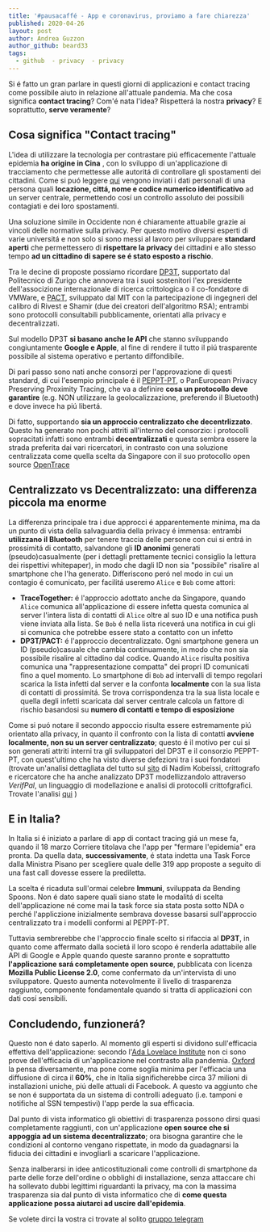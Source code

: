 ```yaml
---
title: '#pausacaffé - App e coronavirus, proviamo a fare chiarezza'
published: 2020-04-26
layout: post
author: Andrea Guzzon
author_github: beard33
tags:
  - github  - privacy  - privacy
---
```

Si é fatto un gran parlare in questi giorni di applicazioni e contact tracing come possibile aiuto in relazione all'attuale pandemia. Ma che cosa significa **contact tracing**? Com'é nata l'idea? Rispetterá la nostra **privacy**? E soprattutto, **serve veramente**?

## Cosa significa "Contact tracing"

L'idea di utilizzare la tecnologia per contrastare piú efficacemente l'attuale epidemia **ha origine in Cina** , con lo sviluppo di un'applicazione di tracciamento che permettesse alle autoritá di controllare gli spostamenti dei cittadini. Come si puó leggere [qui](https://thenextweb.com/china/2020/03/03/chinas-covid-19-app-reportedly-color-codes-people-and-shares-data-with-cops) vengono inviati i dati personali di una persona quali **locazione, cittá, nome e codice numerico identificativo** ad un server centrale, permettendo cosí un controllo assoluto dei possibili contagiati e dei loro spostamenti.

Una soluzione simile in Occidente non é chiaramente attuabile grazie ai vincoli delle normative sulla privacy. Per questo motivo diversi esperti di varie universitá e non solo si sono messi al lavoro per sviluppare **standard aperti** che permettessero di **rispettare la privacy** dei cittadini e allo stesso tempo **ad un cittadino di sapere se é stato esposto a rischio**. 

Tra le decine di proposte possiamo ricordare [DP3T](https://github.com/DP-3T/documents), supportato dal Politecnico di Zurigo che annovera tra i suoi sostenitori l'ex presidente dell'associzione internazionale di ricerca crittologica o il co-fondatore di VMWare, e [PACT](https://pact.mit.edu), sviluppato dal MIT con la partecipazione di ingegneri del calibro di Rivest e Shamir (due dei creatori dell'algoritmo RSA); entrambi sono protocolli consultabili pubblicamente, orientati alla privacy e decentralizzati. 

Sul modello DP3T **si basano anche le API** che stanno sviluppando congiuntamente **Google e Apple**, al fine di rendere il tutto il piú trasparente possibile al sistema operativo e pertanto diffondibile.

Di pari passo sono nati anche consorzi per l'approvazione di questi standard, di cui l'esempio principale é il [PEPPT-PT](https://www.pepp-pt.org),
o PanEuropean Privacy Preserving Proximity Tracing,  che va a definire **cosa un protocollo deve garantire** (e.g. NON utilizzare la geolocalizzazione, preferendo il Bluetooth) e dove invece ha piú libertá.

Di fatto, supportando **sia un approccio centralizzato che decentrlizzato**.
Questo ha generato non pochi attriti all'interno del consorzio: i protocolli sopracitati infatti sono entrambi **decentralizzati** e questa sembra essere la strada preferita dai vari ricercatori, in contrasto con una soluzione centralizzata come quella scelta da Singapore con il suo protocollo open source [OpenTrace](https://github.com/opentrace-community)

## Centralizzato vs Decentralizzato: una differenza piccola ma enorme

La differenza principale tra i due approcci é apparentemente minima, ma da un punto di vista della salvaguardia della privacy é immensa: entrambi **utilizzano il Bluetooth** per tenere traccia delle persone con cui si entrá in prossimitá di contatto, salvandone gli **ID anonimi** generati (pseudo)casualmente (per i dettagli prettamente tecnici consiglio la lettura dei rispettivi whitepaper), in modo che dagli ID non sia "possibile" risalire al smartphone che l'ha generato.
Differiscono peró nel modo in cui un contagio é comunicato, per facilitá useremo `Alice` e `Bob` come attori:

* **TraceTogether:** é l'approccio adottato anche da Singapore, quando `Alice` comunica all'applicazione di essere infetta questa comunica al server l'intera lista di contatti di `Alice` oltre al suo ID e una notifica push viene inviata alla lista. Se `Bob` é nella lista riceverá una notifica in cui gli si comunica che potrebbe essere stato a contatto con un infetto
* **DP3T/PACT:** é l'approccio decentralizzato. Ogni smartphone genera un ID (pseudo)casuale che cambia continuamente, in modo che non sia possibile risalire al cittadino dal codice. Quando `Alice` risulta positiva comunica una "rappresentazione compatta" dei propri ID comunicati fino a quel momento. Lo smartphone di `Bob` ad intervalli di tempo regolari scarica la lista infetti dal server e la confonta **localmente** con la sua lista di contatti di prossimitá. Se trova corrispondenza tra la sua lista locale e quella degli infetti scaricata dal server centrale calcola un fattore di rischio basandosi su **numero di contatti e tempo di esposizione**

Come si puó notare il secondo appoccio risulta essere estremamente piú orientato alla privacy, in quanto il confronto con la lista di contatti **avviene localmente, non su un server centralizzato**; questo é il motivo per cui si son generati attriti interni tra gli sviluppatori del DP3T e il consorzio PEPPT-PT, con quest'ultimo che ha visto diverse defezioni tra i suoi fondatori (trovate un'analisi dettagliata del tutto sul [sito](https://nadim.computer/posts/2020-04-17-pepppt.html) di Nadim Kobeissi, crittografo e ricercatore che ha anche analizzato DP3T modellizzandolo attraverso *VerifPal*, un linguaggio di modellazione e analisi di protocolli crittofgrafici. Trovate l'analisi [qui](https://blog.symbolic.software/2020/04/05/dp-3t-verifpal)
) 

## E in Italia?

In Italia si é iniziato a parlare di app di contact tracing giá un mese fa, quando il 18 marzo Corriere titolava che l'app per "fermare l'epidemia" era pronta. Da quella data, **successivamente**, é stata indetta una Task Force dalla Ministra Pisano per scegliere quale delle 319 app proposte a seguito di una fast call dovesse essere la prediletta. 

La scelta é ricaduta sull'ormai celebre **Immuni**, sviluppata da Bending Spoons. Non é dato sapere quali siano state le modalitá di scelta dell'applicazione né come mai la task force sia stata posta sotto NDA o perché l'appliczione inizialmente sembrava dovesse basarsi sull'approccio centralizzato tra i modelli conformi al PEPPT-PT.

Tuttavia sembrerebbe che l'approccio finale scelto si rifaccia al **DP3T**, in quanto come affermato dalla societá il loro scopo é renderla adattabile alle API di Google e Apple quando queste saranno pronte e soprattutto **l'applicazione sará completamente open source**, pubblicata con licenza **Mozilla Public License 2.0**, come confermato da un'intervista di uno sviluppatore. Questo aumenta notevolmente il livello di trasparenza raggiunto, componente fondamentale quando si tratta di applicazioni con dati cosí sensibili.

## Concludendo, funzionerá?

Questo non é dato saperlo. Al momento gli esperti si dividono sull'efficacia effettiva dell'applicazione: secondo l'[Ada Lovelace Institute](https://www.adalovelaceinstitute.org/our-work/covid-19/covid-19-exit-through-the-app-store/) non ci sono prove dell'efficacia di un'applicazione nel contrasto alla pandemia. [Oxford](https://www.research.ox.ac.uk/Article/2020-04-16-digital-contact-tracing-can-slow-or-even-stop-coronavirus-transmission-and-ease-us-out-of-lockdown)
la pensa diversamente, ma pone come soglia minima per l'efficacia una diffusione di circa il **60%**, che in Italia significherebbe circa 37 milioni di installazioni uniche, piú delle attuali di Facebook. A questo va aggiunto che se non é supportata da un sistema di controlli adeguato (i.e. tamponi e notifiche al SSN tempestivi) l'app perde la sua efficacia.

Dal punto di vista informatico gli obiettivi di trasparenza possono dirsi quasi completamente raggiunti, con un'applicazione **open source che si appoggia ad un sistema decentralizzato**; ora bisogna garantire che le condizioni al contorno vengano rispettate, in modo da guadagnarsi la fiducia dei cittadini e invogliarli a scaricare l'applicazione. 

Senza inalberarsi in idee anticostituzionali come controlli di smartphone da parte delle forze dell'ordine o obblighi di installazione, senza attaccare chi ha sollevato dubbi legittimi riguardanti la privacy, ma con la massima trasparenza sia dal punto di vista informatico che di **come questa applicazione possa aiutarci ad uscire dall'epidemia**.

Se volete dirci la vostra ci trovate al solito [gruppo telegram](https://t.me/linuxpeople)

